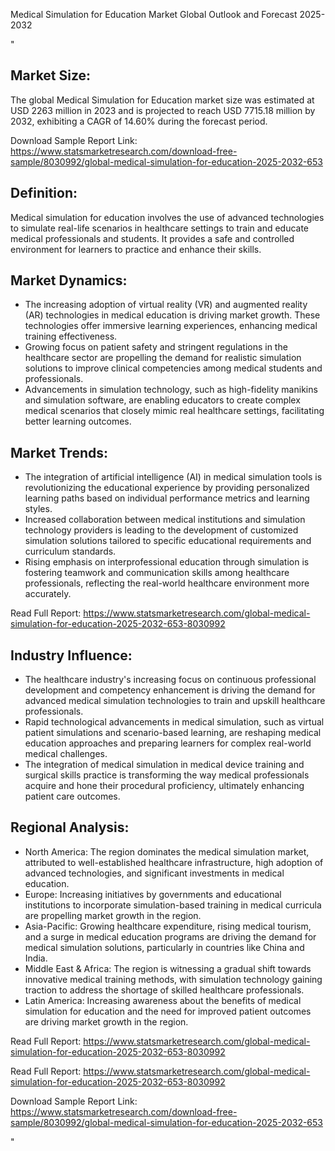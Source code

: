Medical Simulation for Education Market Global Outlook and Forecast 2025-2032

"<html>
<head>
<title>Medical Simulation for Education Market Global Outlook and Forecast 2025-2032</title>
</head>
<body>

<h2>Market Size:</h2>
<p>The global Medical Simulation for Education market size was estimated at USD 2263 million in 2023 and is projected to reach USD 7715.18 million by 2032, exhibiting a CAGR of 14.60% during the forecast period.</p>
<p>Download Sample Report Link: <a href='https://www.statsmarketresearch.com/download-free-sample/8030992/global-medical-simulation-for-education-2025-2032-653'>https://www.statsmarketresearch.com/download-free-sample/8030992/global-medical-simulation-for-education-2025-2032-653</a></p>

<h2>Definition:</h2>
<p>Medical simulation for education involves the use of advanced technologies to simulate real-life scenarios in healthcare settings to train and educate medical professionals and students. It provides a safe and controlled environment for learners to practice and enhance their skills.</p>

<h2>Market Dynamics:</h2>
<ul>
  <li>The increasing adoption of virtual reality (VR) and augmented reality (AR) technologies in medical education is driving market growth. These technologies offer immersive learning experiences, enhancing medical training effectiveness.</li>
  <li>Growing focus on patient safety and stringent regulations in the healthcare sector are propelling the demand for realistic simulation solutions to improve clinical competencies among medical students and professionals.</li>
  <li>Advancements in simulation technology, such as high-fidelity manikins and simulation software, are enabling educators to create complex medical scenarios that closely mimic real healthcare settings, facilitating better learning outcomes.</li>
</ul>

<h2>Market Trends:</h2>
<ul>
  <li>The integration of artificial intelligence (AI) in medical simulation tools is revolutionizing the educational experience by providing personalized learning paths based on individual performance metrics and learning styles.</li>
  <li>Increased collaboration between medical institutions and simulation technology providers is leading to the development of customized simulation solutions tailored to specific educational requirements and curriculum standards.</li>
  <li>Rising emphasis on interprofessional education through simulation is fostering teamwork and communication skills among healthcare professionals, reflecting the real-world healthcare environment more accurately.</li>
</ul>
<p>Read Full Report: <a href='https://www.statsmarketresearch.com/global-medical-simulation-for-education-2025-2032-653-8030992'>https://www.statsmarketresearch.com/global-medical-simulation-for-education-2025-2032-653-8030992</a></p>

<h2>Industry Influence:</h2>
<ul>
  <li>The healthcare industry's increasing focus on continuous professional development and competency enhancement is driving the demand for advanced medical simulation technologies to train and upskill healthcare professionals.</li>
  <li>Rapid technological advancements in medical simulation, such as virtual patient simulations and scenario-based learning, are reshaping medical education approaches and preparing learners for complex real-world medical challenges.</li>
  <li>The integration of medical simulation in medical device training and surgical skills practice is transforming the way medical professionals acquire and hone their procedural proficiency, ultimately enhancing patient care outcomes.</li>
</ul>

<h2>Regional Analysis:</h2>
<ul>
  <li>North America: The region dominates the medical simulation market, attributed to well-established healthcare infrastructure, high adoption of advanced technologies, and significant investments in medical education.</li>
  <li>Europe: Increasing initiatives by governments and educational institutions to incorporate simulation-based training in medical curricula are propelling market growth in the region.</li>
  <li>Asia-Pacific: Growing healthcare expenditure, rising medical tourism, and a surge in medical education programs are driving the demand for medical simulation solutions, particularly in countries like China and India.</li>
  <li>Middle East & Africa: The region is witnessing a gradual shift towards innovative medical training methods, with simulation technology gaining traction to address the shortage of skilled healthcare professionals.</li>
  <li>Latin America: Increasing awareness about the benefits of medical simulation for education and the need for improved patient outcomes are driving market growth in the region.</li>
</ul>
<p>Read Full Report: <a href='https://www.statsmarketresearch.com/global-medical-simulation-for-education-2025-2032-653-8030992'>https://www.statsmarketresearch.com/global-medical-simulation-for-education-2025-2032-653-8030992</a></p>

<p>Read Full Report: <a href='https://www.statsmarketresearch.com/global-medical-simulation-for-education-2025-2032-653-8030992'>https://www.statsmarketresearch.com/global-medical-simulation-for-education-2025-2032-653-8030992</a></p>
<p>Download Sample Report Link: <a href='https://www.statsmarketresearch.com/download-free-sample/8030992/global-medical-simulation-for-education-2025-2032-653'>https://www.statsmarketresearch.com/download-free-sample/8030992/global-medical-simulation-for-education-2025-2032-653</a></p>

</body>
</html>"
